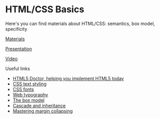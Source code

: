 # HTML/CSS Basics

Here's you can find materials about HTML/CSS: semantics, box model, specificity

[Materials](https://docs.google.com/document/d/1u_uvicDaMuIclvr0wjEQ7iM5Vj7vEm0YfQ1EZypzQlA/edit?usp=sharing)

[Presentation](https://docs.google.com/presentation/d/1AqPRjRHBZuaBguyLxEJ8u8Z5zV4Skto2S3tGgU1f11o/edit?usp=sharing)

[Video](https://solvd.zoom.us/rec/play/ICdTwdIIxleAKS54P3AVpPJWUF0HbSJcVJ26pSkBn_Yk561u5I4XybNRRQfGbT7Gj9lNcNdRLmYnq47Q.lb8Kvnj8pckO1D6m?autoplay=true&startTime=1615453379000)

Useful links

* [HTML5 Doctor, helping you implement HTML5 today](http://html5doctor.com)
* [CSS text styling](https://html5book.ru/css3-oformlenie-teksta/)
* [CSS fonts](https://html5book.ru/css3-shrifty/)
* [Web typography](https://html5book.ru/kakoj-shrift-mne-ispolzovat-pyat-principov-vybora-i-ispolzovaniya-shriftov/)
* [The box model](https://developer.mozilla.org/en-US/docs/Learn/CSS/Building_blocks/The_box_model)
* [Cascade and inheritance](https://developer.mozilla.org/en-US/docs/Learn/CSS/Building_blocks/Cascade_and_inheritance)
* [Mastering margin collapsing](https://developer.mozilla.org/en-US/docs/Web/CSS/CSS_Box_Model/Mastering_margin_collapsing)
